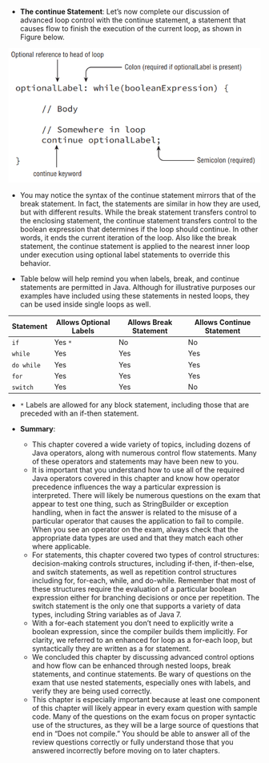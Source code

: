 - __The continue Statement__: Let’s now complete our discussion of advanced loop control with the continue statement, a statement that causes flow to finish the execution of the current loop, as shown in Figure below.

<div align="center">

![alt text](../image/continue.png)

</div>

- You may notice the syntax of the continue statement mirrors that of the break statement. In fact, the statements are similar in how they are used, but with different results. While the break statement transfers control to the enclosing statement, the continue statement transfers control to the boolean expression that determines if the loop should continue. In other words, it ends the current iteration of the loop. Also like the break statement, the continue statement is applied to the nearest inner loop under execution using optional label statements to override this behavior.

- Table below will help remind you when labels, break, and continue statements are permitted in Java. Although for illustrative purposes our examples have included using these statements in nested loops, they can be used inside single loops as well.

| Statement    | Allows Optional Labels | Allows Break Statement | Allows Continue Statement |
|--------------|------------------------|------------------------|---------------------------|
| `if`         | Yes `*`                   | No                      | No                        |
| `while`      | Yes                    | Yes                    | Yes                       |
| `do while`   | Yes                    | Yes                    | Yes                       |
| `for`        | Yes                    | Yes                    | Yes                       |
| `switch`     | Yes                    | Yes                    | No                        |

- `*` Labels are allowed for any block statement, including those that are preceded with an if-then statement.

- __Summary__:
   - This chapter covered a wide variety of topics, including dozens of Java operators, along with numerous control flow statements. Many of these operators and statements may have been new to you.
   - It is important that you understand how to use all of the required Java operators covered in this chapter and know how operator precedence influences the way a particular expression is interpreted. There will likely be numerous questions on the exam that appear to test one thing, such as StringBuilder or exception handling, when in fact the answer is related to the misuse of a particular operator that causes the application to fail to compile. When you see an operator on the exam, always check that the appropriate data types are used and that they match each other where applicable.
   - For statements, this chapter covered two types of control structures: decision-making controls structures, including if-then, if-then-else, and switch statements, as well as repetition control structures including for, for-each, while, and do-while. Remember that most of these structures require the evaluation of a particular boolean expression either for branching decisions or once per repetition. The switch statement is the only one that supports a variety of data types, including String variables as of Java 7.
   - With a for-each statement you don’t need to explicitly write a boolean expression, since the compiler builds them implicitly. For clarity, we referred to an enhanced for loop as a for-each loop, but syntactically they are written as a for statement.
   - We concluded this chapter by discussing advanced control options and how flow can be enhanced through nested loops, break statements, and continue statements. Be wary of questions on the exam that use nested statements, especially ones with labels, and verify they are being used correctly.
   - This chapter is especially important because at least one component of this chapter will likely appear in every exam question with sample code. Many of the questions on the exam focus on proper syntactic use of the structures, as they will be a large source of questions that end in “Does not compile.” You should be able to answer all of the review questions correctly or fully understand those that you answered incorrectly before moving on to later chapters.